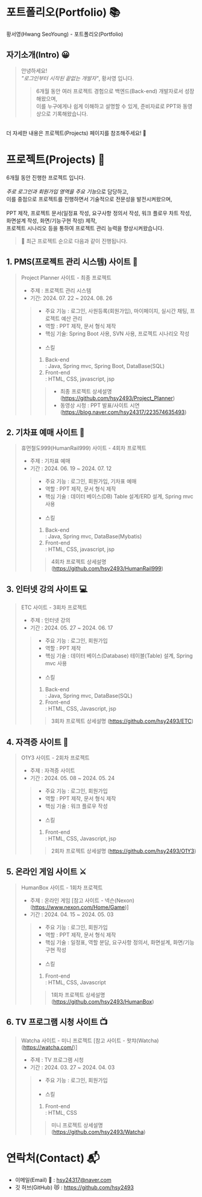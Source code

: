 # 포트폴리오(Portfolio) 📚
황서영(Hwang SeoYoung) - 포트폴리오(Portfolio)

##  자기소개(Intro) 😀
>안녕하세요!<br>
>*"로그인부터 시작된 끝없는 개발자"*, 황서영 입니다.<br>
>>6개월 동안 여러 프로젝트 경험으로 백엔드(Back-end) 개발자로서 성장해왔으며,<br>
>>이를 누구에게나 쉽게 이해하고 설명할 수 있게, 준비자료로 PPT와 동영상으로 기록해왔습니다.<br>
<br>
더 자세한 내용은 프로젝트(Projects) 페이지를 참조해주세요! 🙌

# 프로젝트(Projects) 💾
6개월 동안 진행한 프로젝트 입니다.<br>
<br>
*주로 로그인과 회원가입 영역을 주요 기능*으로 담당하고, <br>
이를 중점으로 프로젝트를 진행하면서 기술적으로 전문성을 발전시켜왔으며,<br>
<br>
PPT 제작, 프로젝트 문서(일정표 작성, 요구사항 정의서 작성, 워크 플로우 차트 작성, 화면설계 작성, 화면/기능구현 작성) 제작,<br>
프로젝트 시나리오 등을 통하여 프로젝트 관리 능력을 향상시켜왔습니다.<br>

>🌠 최근 프로젝트 순으로 다음과 같이 진행됩니다.

## 1.  PMS(프로젝트 관리 시스템) 사이트 📅

>Project Planner 사이트 - 최종 프로젝트<br>
>- 주제 : 프로젝트 관리 시스템<br>
>- 기간: 2024. 07. 22 ~ 2024. 08. 26<br>
>> - 주요 기능 : 로그인, 사원등록(회원가입), 마이페이지, 실시간 채팅, 프로젝트 예산 관리
>> - 역할 : PPT 제작, 문서 형식 제작
>> - 핵심 기술: Spring Boot 사용, SVN 사용, 프로젝트 시나리오 작성<br>
>>   <br>
>> - 스킬
>> 1. Back-end <br>
>> : Java, Spring mvc, Spring Boot, DataBase(SQL)
>> 2. Front-end <br>
>> : HTML, CSS, javascript, jsp <br>
>>> - 최종 프로젝트 상세설명 (https://github.com/hsy2493/Project_Planner)<br>
>>> - 동영상 시청 : PPT 발표/사이트 시연 (https://blog.naver.com/hsy24317/223574635493)<br>

## 2. 기차표 예매 사이트 🚂

>휴먼철도999(HumanRail999) 사이트 - 4회차 프로젝트<br>
>- 주제 : 기차표 예매
>- 기간 : 2024. 06. 19 ~ 2024. 07. 12
>> - 주요 기능 : 로그인, 회원가입, 기차표 예매
>> - 역할 : PPT 제작, 문서 형식 제작
>> - 핵심 기술 : 데이터 베이스(DB) Table 설계/ERD 설계, Spring mvc 사용<br>
>>   <br>
>> - 스킬
>> 1. Back-end <br>
>> : Java, Spring mvc, DataBase(Mybatis)
>> 2. Front-end <br>
>> : HTML, CSS, javascript, jsp<br>
>>> 4회차 프로젝트 상세설명 (https://github.com/hsy2493/HumanRail999)<br>

## 3. 인터넷 강의 사이트 💻

>ETC 사이트 - 3회차 프로젝트<br>
> - 주제 : 인터넷 강의
> - 기간 : 2024. 05. 27 ~ 2024. 06. 17
>> - 주요 기능 : 로그인, 회원가입
>> - 역할 : PPT 제작
>> - 핵심 기술 : 데이터 베이스(Database) 테이블(Table) 설계, Spring mvc 사용<br>
>>   <br>
>> - 스킬
>> 1. Back-end <br>
>> : Java, Spring mvc, DataBase(SQL)
>> 2. Front-end <br>
>> : HTML, CSS, Javascript, jsp <br>
>>> 3회차 프로젝트 상세설명 (https://github.com/hsy2493/ETC)<br>

## 4. 자격증 사이트 📝

>O1Y3 사이트 - 2회차 프로젝트<br>
> - 주제 :  자격증 사이트
> - 기간 : 2024. 05. 08 ~ 2024. 05. 24
>> - 주요 기능 : 로그인, 회원가입
>> - 역할 : PPT 제작, 문서 형식 제작
>> - 핵심 기술 : 워크 플로우 작성<br>
>>   <br>
>> - 스킬
>> 1. Front-end <br>
>> : HTML, CSS, Javascript, jsp <br>
>>> 2회차 프로젝트 상세설명 (https://github.com/hsy2493/O1Y3)<br>

## 5. 온라인 게임 사이트 ⚔

>HumanBox 사이트 - 1회차 프로젝트<br>
> - 주제 : 온라인 게임 [참고 사이트 - 넥슨(Nexon) (https://www.nexon.com/Home/Game)]
> - 기간 : 2024. 04. 15 ~ 2024. 05. 03
>> - 주요 기능 : 로그인, 회원가입
>> - 역할 : PPT 제작, 문서 형식 제작
>> - 핵심 기술 : 일정표, 역할 분담, 요구사항 정의서, 화면설계, 화면/기능 구현 작성
>>   <br><br>
>> - 스킬
>> 1. Front-end <br>
>> : HTML, CSS, Javascript  
>>>  1회차 프로젝트 상세설명 (https://github.com/hsy2493/HumanBox)<br>

## 6. TV 프로그램 시청 사이트 📺

>Watcha 사이트 - 미니 프로젝트 [참고 사이트 - 왓챠(Watcha) (https://watcha.com/)] <br>
> - 주제 : TV 프로그램 시청
> - 기간 : 2024. 03. 27 ~ 2024. 04. 03
>> - 주요 기능 : 로그인, 회원가입 <br>
>>   <br>
>> - 스킬
>> 1. Front-end <br>
>>: HTML, CSS
>>> 미니 프로젝트 상세설명 (https://github.com/hsy2493/Watcha)<br>


# 연락처(Contact) 📬
- 이메일(Email) 💌 : hsy24317@naver.com
- 깃 허브(GitHub) 😻 : https://github.com/hsy2493

